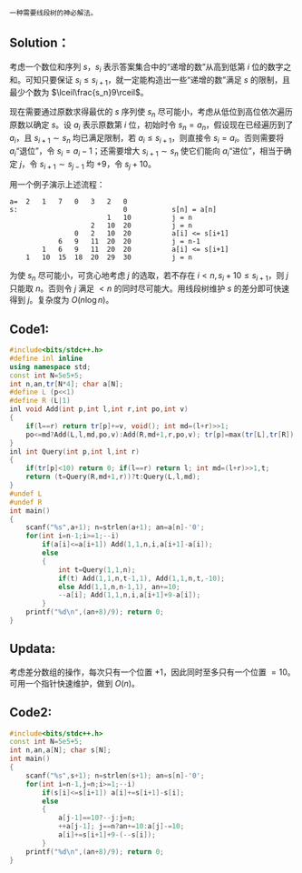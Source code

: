 	一种需要线段树的神必解法。

## Solution：

考虑一个数位和序列 $s$，$s_i$ 表示答案集合中的“递增的数”从高到低第 $i$ 位的数字之和。可知只要保证 $s_i\le s_{i+1}$，就一定能构造出一些“递增的数”满足 $s$ 的限制，且最少个数为 $\lceil\frac{s_n}9\rceil$。

现在需要通过原数求得最优的 $s$ 序列使 $s_n$ 尽可能小，考虑从低位到高位依次遍历原数以确定 $s$。设 $a_i$ 表示原数第 $i$ 位，初始时令 $s_n=a_n$，假设现在已经遍历到了 $a_i$，且 $s_{i+1}\sim s_n$ 均已满足限制，若 $a_i\le s_{i+1}$，则直接令 $s_i=a_i$。否则需要将 $a_i$“退位”，令 $s_i=a_i-1$；还需要增大 $s_{i+1}\sim s_n$ 使它们能向 $a_i$“进位”，相当于确定 $j$，令 $s_{i+1}\sim s_{j-1}$ 均 $+9$，令 $s_j+10$。

用一个例子演示上述流程：
```
a=	2	1	7	0	3	2	0
s:							0			s[n] = a[n]
						1	10			j = n
					2	10	20			j = n
				0	2	10	20			a[i] <= s[i+1]
			6	9	11	20	20			j = n-1
		1	6	9	11	20	20			a[i] <= s[i+1]
	1	10	15	18	20	29	30			j = n
```
为使 $s_n$ 尽可能小，可贪心地考虑 $j$ 的选取，若不存在 $i<n,s_i+10\le s_{i+1}$，则 $j$ 只能取 $n$。否则令 $j$ 满足 $<n$ 的同时尽可能大。用线段树维护 $s$ 的差分即可快速得到 $j$。复杂度为 $O(n\log n)$。

## Code1:
```cpp
#include<bits/stdc++.h>
#define inl inline
using namespace std;
const int N=5e5+5;
int n,an,tr[N*4]; char a[N];
#define L (p<<1)
#define R (L|1)
inl void Add(int p,int l,int r,int po,int v)
{
	if(l==r) return tr[p]+=v, void(); int md=(l+r)>>1;
	po<=md?Add(L,l,md,po,v):Add(R,md+1,r,po,v); tr[p]=max(tr[L],tr[R]);
}
inl int Query(int p,int l,int r)
{
	if(tr[p]<10) return 0; if(l==r) return l; int md=(l+r)>>1,t;
	return (t=Query(R,md+1,r))?t:Query(L,l,md);
}
#undef L
#undef R
int main()
{
	scanf("%s",a+1); n=strlen(a+1); an=a[n]-'0';
	for(int i=n-1;i>=1;--i)
		if(a[i]<=a[i+1]) Add(1,1,n,i,a[i+1]-a[i]);
		else
		{
			int t=Query(1,1,n);
			if(t) Add(1,1,n,t-1,1), Add(1,1,n,t,-10);
			else Add(1,1,n,n-1,1), an+=10;
			--a[i]; Add(1,1,n,i,a[i+1]+9-a[i]);
		}
	printf("%d\n",(an+8)/9); return 0;
}
```

## Updata:
考虑差分数组的操作，每次只有一个位置 $+1$，因此同时至多只有一个位置 $=10$。可用一个指针快速维护，做到 $O(n)$。

## Code2:
```cpp
#include<bits/stdc++.h>
const int N=5e5+5;
int n,an,a[N]; char s[N];
int main()
{
	scanf("%s",s+1); n=strlen(s+1); an=s[n]-'0';
	for(int i=n-1,j=n;i>=1;--i)
		if(s[i]<=s[i+1]) a[i]+=s[i+1]-s[i];
		else
		{
			a[j-1]==10?--j:j=n;
			++a[j-1]; j==n?an+=10:a[j]-=10;
			a[i]+=s[i+1]+9-(--s[i]);
		}
	printf("%d\n",(an+8)/9); return 0;
}
```
